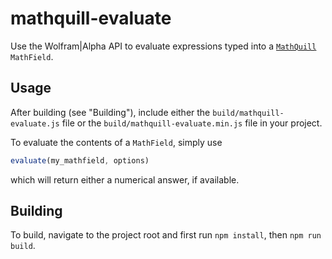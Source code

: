 # mathquill-evaluate
Use the Wolfram|Alpha API to evaluate expressions typed into a
[`MathQuill`](https://github.com/mathquill/mathquill) `MathField`.

## Usage

After building (see "Building"), include either the `build/mathquill-evaluate.js`
file or the `build/mathquill-evaluate.min.js` file in your project.

To evaluate the contents of a `MathField`, simply use

```javascript
evaluate(my_mathfield, options)
```

which will return either a numerical answer, if available.

## Building
To build, navigate to the project root and first run `npm install`, then
`npm run build`.
